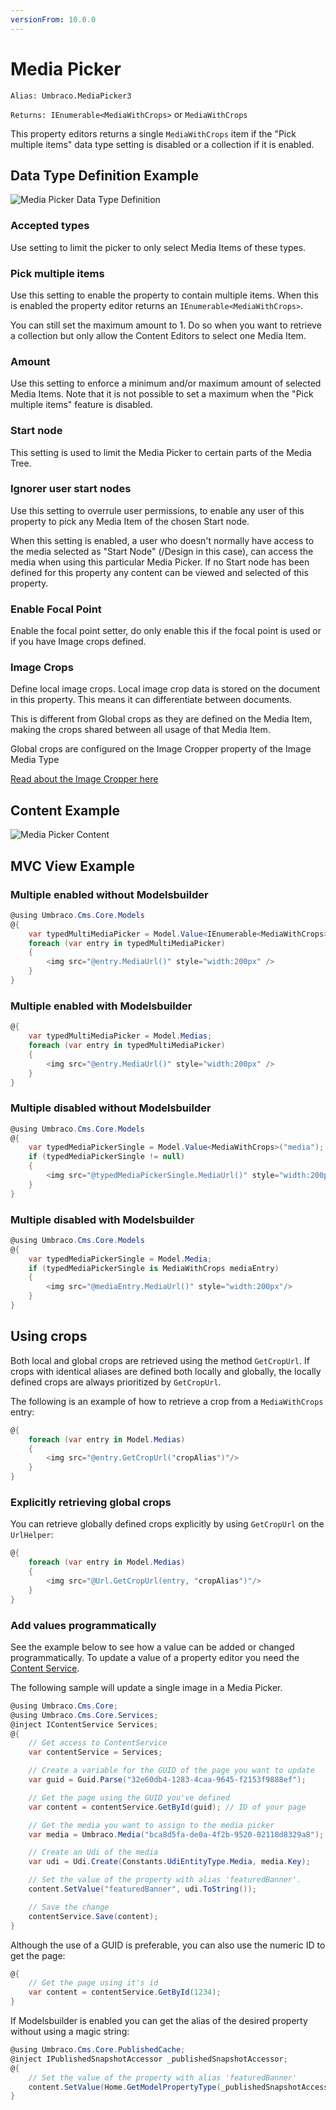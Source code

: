 ```yaml
---
versionFrom: 10.0.0
---
```


# Media Picker

`Alias: Umbraco.MediaPicker3`

`Returns: IEnumerable<MediaWithCrops>` or `MediaWithCrops`

This property editors returns a single `MediaWithCrops` item if the "Pick multiple items" data type setting is disabled or a collection if it is enabled.

## Data Type Definition Example

![Media Picker Data Type Definition](images/MediaPicker-DataType-v10.png)

### Accepted types

Use setting to limit the picker to only select Media Items of these types.

### Pick multiple items

Use this setting to enable the property to contain multiple items. When this is enabled the property editor returns an `IEnumerable<MediaWithCrops>`.

You can still set the maximum amount to 1. Do so when you want to retrieve a collection but only allow the Content Editors to select one Media Item.

### Amount

Use this setting to enforce a minimum and/or maximum amount of selected Media Items. Note that it is not possible to set a maximum when the "Pick multiple items" feature is disabled.

### Start node

This setting is used to limit the Media Picker to certain parts of the Media Tree.

### Ignorer user start nodes

Use this setting to overrule user permissions, to enable any user of this property to pick any Media Item of the chosen Start node.

When this setting is enabled, a user who doesn't normally have access to the media selected as "Start Node" (/Design in this case), can access the media when using this particular Media Picker. If no Start node has been defined for this property any content can be viewed and selected of this property.

### Enable Focal Point

Enable the focal point setter, do only enable this if the focal point is used or if you have Image crops defined.

### Image Crops

Define local image crops. Local image crop data is stored on the document in this property. This means it can differentiate between documents.

This is different from Global crops as they are defined on the Media Item, making the crops shared between all usage of that Media Item.

Global crops are configured on the Image Cropper property of the Image Media Type

[Read about the Image Cropper here](../Image-Cropper/index.md)

## Content Example

![Media Picker Content](images/Media-Picker3-Content.jpg)

## MVC View Example

### Multiple enabled without Modelsbuilder

```csharp
@using Umbraco.Cms.Core.Models
@{
    var typedMultiMediaPicker = Model.Value<IEnumerable<MediaWithCrops>>("medias");
    foreach (var entry in typedMultiMediaPicker)
    {
        <img src="@entry.MediaUrl()" style="width:200px" />
    }
}
```

### Multiple enabled with Modelsbuilder

```csharp
@{
    var typedMultiMediaPicker = Model.Medias;
    foreach (var entry in typedMultiMediaPicker)
    {
        <img src="@entry.MediaUrl()" style="width:200px" />
    }
}
```

### Multiple disabled without Modelsbuilder

```csharp
@using Umbraco.Cms.Core.Models
@{
    var typedMediaPickerSingle = Model.Value<MediaWithCrops>("media");
    if (typedMediaPickerSingle != null)
    {
        <img src="@typedMediaPickerSingle.MediaUrl()" style="width:200px" alt="@typedMediaPickerSingle.Value("alt")" />
    }
}
```

### Multiple disabled with Modelsbuilder

```csharp
@using Umbraco.Cms.Core.Models
@{
    var typedMediaPickerSingle = Model.Media;
    if (typedMediaPickerSingle is MediaWithCrops mediaEntry)
    {
        <img src="@mediaEntry.MediaUrl()" style="width:200px"/>
    }
}
```

## Using crops

Both local and global crops are retrieved using the method `GetCropUrl`. If crops with identical aliases are defined both locally and globally, the locally defined crops are always prioritized by `GetCropUrl`.

The following is an example of how to retrieve a crop from a `MediaWithCrops` entry:

```csharp
@{
    foreach (var entry in Model.Medias)
    {
        <img src="@entry.GetCropUrl("cropAlias")"/>
    }
}
```

### Explicitly retrieving global crops

You can retrieve globally defined crops explicitly by using `GetCropUrl` on the `UrlHelper`:

```csharp
@{
    foreach (var entry in Model.Medias)
    {
        <img src="@Url.GetCropUrl(entry, "cropAlias")"/>
    }
}
```

### Add values programmatically

See the example below to see how a value can be added or changed programmatically. To update a value of a property editor you need the [Content Service](../../../../../Reference/Management/Services/ContentService/index.md).

The following sample will update a single image in a Media Picker.

```csharp
@using Umbraco.Cms.Core;
@using Umbraco.Cms.Core.Services;
@inject IContentService Services;
@{
    // Get access to ContentService
    var contentService = Services;

    // Create a variable for the GUID of the page you want to update
    var guid = Guid.Parse("32e60db4-1283-4caa-9645-f2153f9888ef");

    // Get the page using the GUID you've defined
    var content = contentService.GetById(guid); // ID of your page

    // Get the media you want to assign to the media picker 
    var media = Umbraco.Media("bca8d5fa-de0a-4f2b-9520-02118d8329a8");

    // Create an Udi of the media
    var udi = Udi.Create(Constants.UdiEntityType.Media, media.Key);

    // Set the value of the property with alias 'featuredBanner'. 
    content.SetValue("featuredBanner", udi.ToString());

    // Save the change
    contentService.Save(content);
}
```

Although the use of a GUID is preferable, you can also use the numeric ID to get the page:

```csharp
@{
    // Get the page using it's id
    var content = contentService.GetById(1234); 
}
```

If Modelsbuilder is enabled you can get the alias of the desired property without using a magic string:

```csharp
@using Umbraco.Cms.Core.PublishedCache;
@inject IPublishedSnapshotAccessor _publishedSnapshotAccessor;
@{
    // Set the value of the property with alias 'featuredBanner'
    content.SetValue(Home.GetModelPropertyType(_publishedSnapshotAccessor, x => x.FeaturedBanner).Alias, udi.ToString());
}
```
